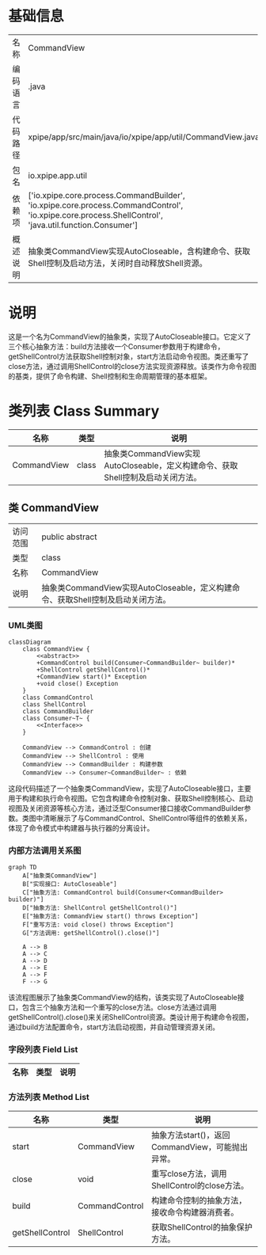 # 基础信息

|      |      |
|------|------|
| 名称 | CommandView |
| 编码语言 | .java |
| 代码路径 | xpipe/app/src/main/java/io/xpipe/app/util/CommandView.java |
| 包名 | io.xpipe.app.util |
| 依赖项 | ['io.xpipe.core.process.CommandBuilder', 'io.xpipe.core.process.CommandControl', 'io.xpipe.core.process.ShellControl', 'java.util.function.Consumer'] |
| 概述说明 | 抽象类CommandView实现AutoCloseable，含构建命令、获取Shell控制及启动方法，关闭时自动释放Shell资源。 |

# 说明

这是一个名为CommandView的抽象类，实现了AutoCloseable接口。它定义了三个核心抽象方法：build方法接收一个Consumer参数用于构建命令，getShellControl方法获取Shell控制对象，start方法启动命令视图。类还重写了close方法，通过调用ShellControl的close方法实现资源释放。该类作为命令视图的基类，提供了命令构建、Shell控制和生命周期管理的基本框架。

# 类列表 Class Summary

| 名称   | 类型  | 说明 |
|-------|------|-------------|
| CommandView | class | 抽象类CommandView实现AutoCloseable，定义构建命令、获取Shell控制及启动关闭方法。 |



## 类 CommandView

|      |      |
|------|------|
| 访问范围 | public abstract |
| 类型 | class |
| 名称 | CommandView |
| 说明 | 抽象类CommandView实现AutoCloseable，定义构建命令、获取Shell控制及启动关闭方法。 |


### UML类图

```mermaid
classDiagram
    class CommandView {
        <<abstract>>
        +CommandControl build(Consumer~CommandBuilder~ builder)*
        +ShellControl getShellControl()*
        +CommandView start()* Exception
        +void close() Exception
    }
    class CommandControl
    class ShellControl
    class CommandBuilder
    class Consumer~T~ {
        <<Interface>>
    }

    CommandView --> CommandControl : 创建
    CommandView --> ShellControl : 使用
    CommandView --> CommandBuilder : 构建参数
    CommandView --> Consumer~CommandBuilder~ : 依赖
```

这段代码描述了一个抽象类CommandView，实现了AutoCloseable接口，主要用于构建和执行命令视图。它包含构建命令控制对象、获取Shell控制核心、启动视图及关闭资源等核心方法，通过泛型Consumer接口接收CommandBuilder参数。类图中清晰展示了与CommandControl、ShellControl等组件的依赖关系，体现了命令模式中构建器与执行器的分离设计。


### 内部方法调用关系图

```mermaid
graph TD
    A["抽象类CommandView"]
    B["实现接口: AutoCloseable"]
    C["抽象方法: CommandControl build(Consumer<CommandBuilder> builder)"]
    D["抽象方法: ShellControl getShellControl()"]
    E["抽象方法: CommandView start() throws Exception"]
    F["重写方法: void close() throws Exception"]
    G["方法调用: getShellControl().close()"]

    A --> B
    A --> C
    A --> D
    A --> E
    A --> F
    F --> G
```

该流程图展示了抽象类CommandView的结构，该类实现了AutoCloseable接口，包含三个抽象方法和一个重写的close方法。close方法通过调用getShellControl().close()来关闭ShellControl资源。类设计用于构建命令视图，通过build方法配置命令，start方法启动视图，并自动管理资源关闭。

### 字段列表 Field List

| 名称  | 类型  | 说明 |
|-------|-------|------|

### 方法列表 Method List

| 名称  | 类型  | 说明 |
|-------|-------|------|
| start | CommandView | 抽象方法start()，返回CommandView，可能抛出异常。 |
| close | void | 重写close方法，调用ShellControl的close方法。 |
| build | CommandControl | 构建命令控制的抽象方法，接收命令构建器消费者。 |
| getShellControl | ShellControl | 获取ShellControl的抽象保护方法。 |




